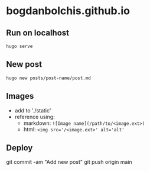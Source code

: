 # bogdanbolchis.github.io

## Run on localhost

`hugo serve`

## New post 

`hugo new posts/post-name/post.md`

## Images

- add to './static'
- reference using:
	- markdown: `![Image name](/path/to/<image.ext>)`
	- html: `<img src='/<image.ext>' alt='alt'`
	
## Deploy

git commit -am "Add new post"
git push origin main